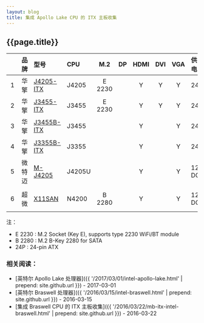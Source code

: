 ```yaml
---
layout: blog
title: 集成 Apollo Lake CPU 的 ITX 主板收集
---
```


## {{page.title}}

 　 | 品牌 | 型号 | CPU | M.2 | DP | HDMI | DVI | VGA | 供电 | 备注
:---:|:---:|:---|:---|:---:|:---:|:---:|:---:|:---:|:---|:---
 1 | 华擎 | [J4205-ITX] | J4205 | E 2230 |   | Y | Y | Y | 24P
 2 | 华擎 | [J3455-ITX] | J3455 | E 2230 |   | Y | Y | Y | 24P
 3 | 华擎 | [J3455B-ITX] | J3455 |   |   | Y |   | Y | 24P
 4 | 华擎 | [J3355B-ITX] | J3355 |   |   | Y |   | Y | 24P
 5 | 微特迈 | [M-J4205] | J4205U|   |  | Y |  | Y | 12V DC | 有风扇
 6 | 超微 | [X11SAN] | N4200 | B 2280 |  | Y |  | Y | 12V DC | 14.6cm x 10.16cm

 注：

 - E 2230 : M.2 Socket (Key E), supports type 2230 WiFi/BT module
 - B 2280 : M.2 B-Key 2280 for SATA
 - 24P : 24-pin ATX


[J4205-ITX]: http://www.asrock.com.cn/mb/Intel/J4205-ITX/
[J3455-ITX]: http://www.asrock.com.cn/mb/Intel/J3455-ITX/
[J3455B-ITX]: http://www.asrock.com.cn/mb/Intel/J3455B-ITX/
[J3355B-ITX]: http://www.asrock.com.cn/mb/Intel/J3355B-ITX/
[X11SAN]: http://www.supermicro.com.tw/products/motherboard/X11/X11SAN.cfm
[M-J4205]: http://www.ipcwtm.com/Product/detail?id=60

[ASRock发布面向Xeon的ITX主板C236 WSI]: https://www.chiphell.com/thread-1512592-1-1.html


### 相关阅读：

- [英特尔 Apollo Lake 处理器]({{ '/2017/03/01/intel-apollo-lake.html' | prepend: site.github.url }}) - 2017-03-01
- [英特尔 Braswell 处理器]({{ '/2016/03/15/intel-braswell.html' | prepend: site.github.url }}) - 2016-03-15
- [集成 Braswell CPU 的 ITX 主板收集]({{ '/2016/03/22/mb-itx-intel-braswell.html' | prepend: site.github.url }}) - 2016-03-22
